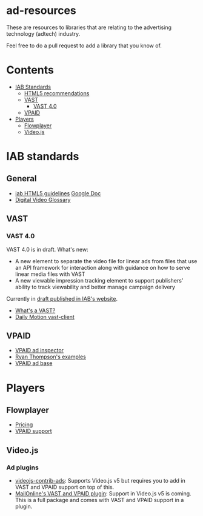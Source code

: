 # ad-resources

These are resources to libraries that are relating to the advertising technology (adtech) industry.

Feel free to do a pull request to add a library that you know of.

# Contents

* [IAB Standards](#iab-standards)
  * [HTML5 recommendations](#html5-recommendations)
  * [VAST](#vast)
    * [VAST 4.0](#vast-40)
  * [VPAID](#vpaid)
* [Players](#players)
  * [Flowplayer](#flowplayer)
  * [Video.js](#videojs)

# IAB standards

## General

* [iab HTML5 guidelines](http://www.iab.com/guidelines/html5-for-digital-advertising-1-0-guidance-for-ad-designers-creative-technologists/) [Google Doc](https://docs.google.com/document/d/1pesMB5eec_kVEczQ5DOY12ZPdpEn4Fhe8fh_Ray96BY/edit)
* [Digital Video Glossary](http://www.iab.com/news/iab-launches-digital-video-glossary/)

## VAST

### VAST 4.0

VAST 4.0 is in draft. What's new:

* A new element to separate the video file for linear ads from files that use an API framework for interaction along with guidance on how to serve linear media files with VAST
* A new viewable impression tracking element to support publishers’ ability to track viewability and better manage campaign delivery

Currently in [draft published in IAB's website](http://www.iab.com/guidelines/digital-video-ad-serving-template-vast-4-0/).

* [What's a VAST?](http://www.iab.com/news/whats-vast-understanding-iab-digital-video-suite/)
* [Daily Motion vast-client](https://github.com/dailymotion/vast-client-js)

## VPAID

* [VPAID ad inspector](https://github.com/kahwee/vpaid-ad-inspector)
* [Ryan Thompson's examples](https://github.com/ryanthompson591/vpaidExamples/)
* [VPAID ad base](https://github.com/kahwee/vpaid-ad)

# Players

## Flowplayer

* [Pricing](https://flowplayer.org/pricing/player.html)
* [VPAID support](https://github.com/mantisadnetwork/flowplayer-vpaid)

## Video.js

### Ad plugins

* [videojs-contrib-ads](https://github.com/videojs/videojs-contrib-ads): Supports Video.js v5 but requires you to add in VAST and VPAID support on top of this.
* [MailOnline's VAST and VPAID plugin](https://github.com/MailOnline/videojs-vast-vpaid/): Support in Video.js v5 is coming. This is a full package and comes with VAST and VPAID support in a plugin.
